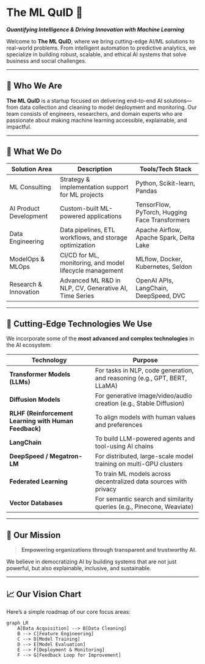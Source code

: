 # The ML QuID 🚀  
**_Quantifying Intelligence & Driving Innovation with Machine Learning_**

Welcome to **The ML QuID**, where we bring cutting-edge AI/ML solutions to real-world problems. From intelligent automation to predictive analytics, we specialize in building robust, scalable, and ethical AI systems that solve business and social challenges.

---

## 🧠 Who We Are
**The ML QuID** is a startup focused on delivering end-to-end AI solutions—from data collection and cleaning to model deployment and monitoring. Our team consists of engineers, researchers, and domain experts who are passionate about making machine learning accessible, explainable, and impactful.

---

## 📌 What We Do

| Solution Area           | Description                                                                 | Tools/Tech Stack                           |
|-------------------------|-----------------------------------------------------------------------------|--------------------------------------------|
| ML Consulting           | Strategy & implementation support for ML projects                          | Python, Scikit-learn, Pandas                |
| AI Product Development  | Custom-built ML-powered applications                                        | TensorFlow, PyTorch, Hugging Face Transformers |
| Data Engineering        | Data pipelines, ETL workflows, and storage optimization                    | Apache Airflow, Apache Spark, Delta Lake   |
| ModelOps & MLOps        | CI/CD for ML, monitoring, and model lifecycle management                    | MLflow, Docker, Kubernetes, Seldon         |
| Research & Innovation   | Advanced ML R&D in NLP, CV, Generative AI, Time Series                      | OpenAI APIs, LangChain, DeepSpeed, DVC     |

---

## 🔬 Cutting-Edge Technologies We Use

We incorporate some of the **most advanced and complex technologies** in the AI ecosystem:

| Technology          | Purpose                                           |
|---------------------|---------------------------------------------------|
| **Transformer Models (LLMs)** | For tasks in NLP, code generation, and reasoning (e.g., GPT, BERT, LLaMA) |
| **Diffusion Models**       | For generative image/video/audio creation (e.g., Stable Diffusion)         |
| **RLHF (Reinforcement Learning with Human Feedback)** | To align models with human values and preferences     |
| **LangChain**              | To build LLM-powered agents and tool-using AI chains                      |
| **DeepSpeed / Megatron-LM** | For distributed, large-scale model training on multi-GPU clusters          |
| **Federated Learning**     | To train ML models across decentralized data sources with privacy          |
| **Vector Databases**       | For semantic search and similarity queries (e.g., Pinecone, Weaviate)      |

---

## 🌟 Our Mission
> **Empowering organizations through transparent and trustworthy AI.**

We believe in democratizing AI by building systems that are not just powerful, but also explainable, inclusive, and sustainable.

---

## 📈 Our Vision Chart

Here’s a simple roadmap of our core focus areas:

```mermaid
graph LR
    A[Data Acquisition] --> B[Data Cleaning]
    B --> C[Feature Engineering]
    C --> D[Model Training]
    D --> E[Model Evaluation]
    E --> F[Deployment & Monitoring]
    F --> G[Feedback Loop for Improvement]
